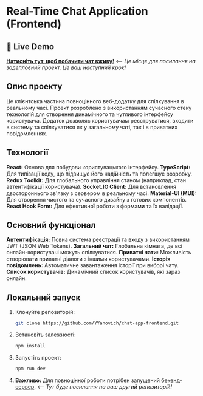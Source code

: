 # Real-Time Chat Application (Frontend)

## 🚀 Live Demo

**[Натисніть тут, щоб побачити чат вживу!](https://your-chat-app-demo.com)**  <-- *Це місце для посилання на задеплоєний проект. Це ваш наступний крок!*

## Опис проекту

Це клієнтська частина повноцінного веб-додатку для спілкування в реальному часі. Проект розроблено з використанням сучасного стеку технологій для створення динамічного та чутливого інтерфейсу користувача. Додаток дозволяє користувачам реєструватися, входити в систему та спілкуватися як у загальному чаті, так і в приватних повідомленнях.

## Технології

   **React:** Основа для побудови користувацького інтерфейсу.
   **TypeScript:** Для типізації коду, що підвищує його надійність та полегшує розробку.
   **Redux Toolkit:** Для глобального управління станом (наприклад, стан автентифікації користувача).
   **Socket.IO Client:** Для встановлення двостороннього зв'язку з сервером в реальному часі.
   **Material-UI (MUI):** Для створення чистого та сучасного дизайну з готових компонентів.
   **React Hook Form:** Для ефективної роботи з формами та їх валідації.

## Основний функціонал

   **Автентифікація:** Повна система реєстрації та входу з використанням JWT (JSON Web Tokens).
   **Загальний чат:** Глобальна кімната, де всі онлайн-користувачі можуть спілкуватися.
   **Приватні чати:** Можливість створювати приватні діалоги з іншими користувачами.
   **Історія повідомлень:** Автоматичне завантаження історії при виборі чату.
   **Список користувачів:** Динамічний список користувачів, які зараз онлайн.

## Локальний запуск

1.  Клонуйте репозиторій:
    ```bash
    git clone https://github.com/YYanovich/chat-app-frontend.git
    ```
2.  Встановіть залежності:
    ```bash
    npm install
    ```
3.  Запустіть проект:
    ```bash
    npm run dev
    ```
4.  **Важливо:** Для повноцінної роботи потрібен запущений [бекенд-сервер](https://github.com/YYanovich/chat-app-backend).  <-- *Тут буде посилання на ваш другий репозиторій!*